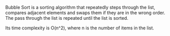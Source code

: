 Bubble Sort is a sorting algorithm that repeatedly steps through the list, compares adjacent elements and swaps them if they are in the wrong order. 
The pass through the list is repeated until the list is sorted. 

Its time complexity is O(n^2), where n is the number of items in the list.